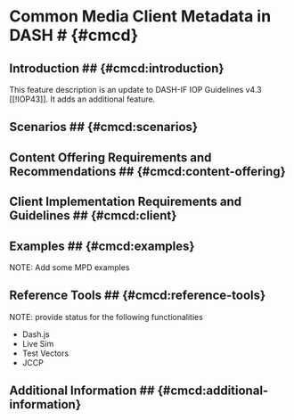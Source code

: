 # Common Media Client Metadata in DASH # {#cmcd}

## Introduction ## {#cmcd:introduction}

This feature description is an update to DASH-IF IOP Guidelines v4.3 [[!IOP43]].
It adds an additional feature.

## Scenarios ## {#cmcd:scenarios}


## Content Offering Requirements and Recommendations ## {#cmcd:content-offering}


## Client Implementation Requirements and Guidelines ## {#cmcd:client}



## Examples ## {#cmcd:examples}

NOTE: Add some MPD examples

## Reference Tools ## {#cmcd:reference-tools}

NOTE: provide status for the following functionalities

  * Dash.js
  * Live Sim
  * Test Vectors
  * JCCP

## Additional Information ## {#cmcd:additional-information}
